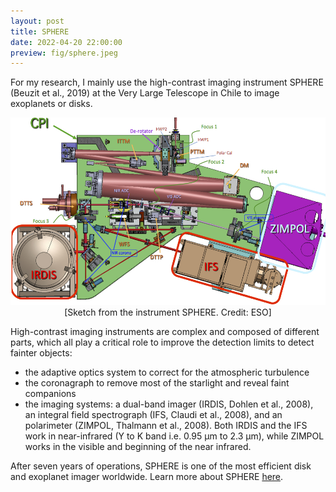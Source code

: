 ```yaml
---
layout: post
title: SPHERE
date: 2022-04-20 22:00:00
preview: fig/sphere.jpeg
---
```


For my research, I mainly use the high-contrast imaging instrument SPHERE (Beuzit et al., 2019) at the Very Large Telescope in Chile to image exoplanets or disks.

<p align="center">
<img src="/fig/sphere.jpeg" height=300>
<br>
[Sketch from the instrument SPHERE. Credit: ESO]
<br>
</p>

High-contrast imaging instruments are complex and composed of different parts, which all play a critical role to improve the detection limits to detect fainter objects: 

- the adaptive optics system to correct for the atmospheric turbulence
- the coronagraph to remove most of the starlight and reveal faint companions
- the imaging systems: a dual-band imager (IRDIS, Dohlen et al., 2008), an integral field spectrograph (IFS, Claudi et al., 2008), and an polarimeter (ZIMPOL, Thalmann et al., 2008). Both IRDIS and the IFS work in near-infrared (Y to K band i.e. 0.95 µm to 2.3 µm), while ZIMPOL works in the visible and beginning of the near infrared.


After seven years of operations, SPHERE is one of the most efficient disk and exoplanet imager worldwide. Learn more about SPHERE <a href="https://www.eso.org/public/france/teles-instr/paranal-observatory/vlt/vlt-instr/sphere/">here</a>.
